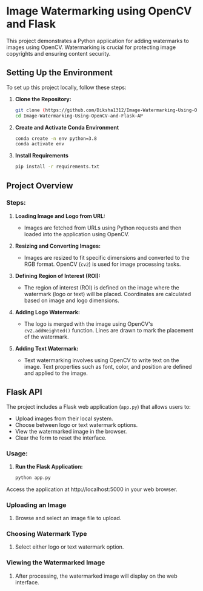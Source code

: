 # Image Watermarking using OpenCV and Flask

This project demonstrates a Python application for adding watermarks to images using OpenCV. Watermarking is crucial for protecting image copyrights and ensuring content security.

## Setting Up the Environment

To set up this project locally, follow these steps:

1. **Clone the Repository:**

   ```bash
   git clone (https://github.com/Diksha1312/Image-Watermarking-Using-OpenCV-and-Flask-API
   cd Image-Watermarking-Using-OpenCV-and-Flask-AP


2. **Create and Activate Conda Environment**

   ```bash
   conda create -n env python=3.8
   conda activate env

3. **Install Requirements**

   ```bash
   pip install -r requirements.txt

## Project Overview

### Steps:

1. **Loading Image and Logo from URL:**
   - Images are fetched from URLs using Python requests and then loaded into the application using OpenCV.
   
2. **Resizing and Converting Images:**
   - Images are resized to fit specific dimensions and converted to the RGB format. OpenCV (`cv2`) is used for image processing tasks.
   
3. **Defining Region of Interest (ROI):**
   - The region of interest (ROI) is defined on the image where the watermark (logo or text) will be placed. Coordinates are calculated based on image and logo dimensions.
   
4. **Adding Logo Watermark:**
   - The logo is merged with the image using OpenCV's `cv2.addWeighted()` function. Lines are drawn to mark the placement of the watermark.
   
5. **Adding Text Watermark:**
   - Text watermarking involves using OpenCV to write text on the image. Text properties such as font, color, and position are defined and applied to the image.

## Flask API

The project includes a Flask web application (`app.py`) that allows users to:

- Upload images from their local system.
- Choose between logo or text watermark options.
- View the watermarked image in the browser.
- Clear the form to reset the interface.

### Usage:

1. **Run the Flask Application:**

   ```bash
   python app.py

Access the application at http://localhost:5000 in your web browser.

### Uploading an Image

1. Browse and select an image file to upload.

### Choosing Watermark Type

1. Select either logo or text watermark option.

### Viewing the Watermarked Image

1. After processing, the watermarked image will display on the web interface.
